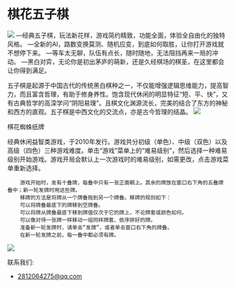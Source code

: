 # 棋花五子棋

![](1.PNG)
—经典五子棋，玩法新花样，游戏简约精致，功能全面，体验全自由化的独特风格。
—全新的AI，路数变换莫测、随机应变，到底如何取胜，让你打开游戏就不想停下来。
—等车太无聊，队伍有点长，随时随地，无法阻挡再来一局的冲动。
—黑白对弈，无论你是初出茅庐的萌新，还是久经棋场的棋圣，在这里都会让你得到满足。

五子棋是起源于中国古代的传统黑白棋种之一，不仅能增强逻辑思维能力，提高智力，而且富含哲理，有助于修身养性。饱含现代休闲的明显特征“短、平、快”，又有古典哲学的高深学问“阴阳易理”。且棋文化渊源流长，完美的结合了东方的神秘和西方的直观。五子棋是中西文化的交流点，亦是古今哲理的结晶。
![](2.PNG)


棋花蜘蛛纸牌	

经典休闲益智类游戏，于2010年发行。游戏共分初级（单色）、中级（双色）以及高级（四色）三种游戏难度。单击“游戏”菜单上的“难易级别”，然后选择一种难易级别开始游戏。游戏开局会默认上一次游戏时的难易级别，如需更改，点击游戏菜单重新选择。
	
        游戏开始时，发有十叠牌，每叠中只有一张正面朝上。其余的牌放在窗口右下角的五叠牌叠中；新一轮发牌时用这些牌。
        移牌的方法是将牌从一个牌叠拖到另一个牌叠。移牌的规则如下：
        可以将牌叠最底下的牌移到空牌叠。
        可以将牌从牌叠最底下移到牌值仅次于它的牌上，不论牌套或颜色如何。
        可以像对待一张牌一样移动一组同样牌套、依序排好的牌。
        准备新一轮发牌时，请单击“发牌”，或者单击窗口右下角的牌叠。
        在新一轮发牌之前，每一叠中都必须有牌。
![](3.PNG)


联系我们:
- 2812064275@qq.com
